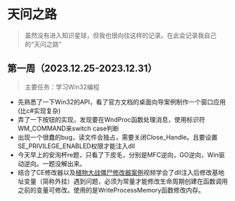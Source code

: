 # 天问之路

> 虽然没有进入知识星球，但我也很向往这样的记录。在此会记录我自己的“天问之路”

## 第一周（2023.12.25-2023.12.31）

> 主要任务：学习Win32编程

- 先熟悉了一下Win32的API，看了官方文档的桌面向导案例制作一个窗口应用(比c#实现复杂)
- 弄了一下按钮的实现，发现要在WndProc函数处理消息，使用标识符WM_COMMAND来switch case判断
- 出现一个很蠢的bug，读文件会独占，需要关闭Close_Handle。且要设置SE_PRIVILEGE_ENABLED权限才能注入dll
- 今天早上的安洵杯re题，只看了下皮毛，分别是MFC逆向，GO逆向，Win驱动逆向。一题没解出来。
- 结合了CE修改器以及[植物大战僵尸修改器案例](https://www.bilibili.com/video/BV1pK411w7nw/)视频学会了dll注入后修改基地址变量（简称外挂）遇到问题，必须为常量才能修改生命周期创建在函数调用之前的变量可修改。使用的是WriteProcessMemory函数修改内存。
